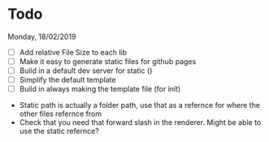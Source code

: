 # Todo

Monday, 18/02/2019
- [ ] Add relative File Size to each lib
- [ ] Make it easy to generate static files for github pages
- [ ] Build in a default dev server for static ()
- [ ] Simplify the default template
- [ ] Build in always making the template file (for init)
- Static path is actually a folder path, use that as a refernce for where the other files refernce from
- Check that you need that forward slash in the renderer. Might be able to use the static refernce?

